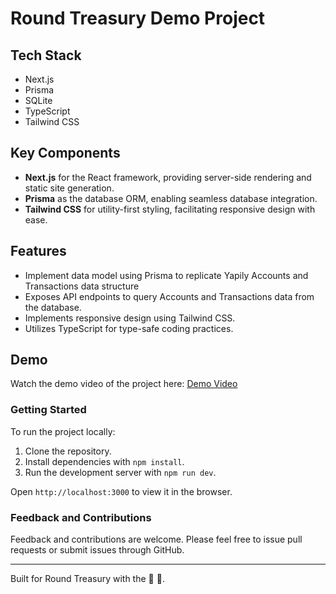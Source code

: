# Round Treasury Demo Project

## Tech Stack
- Next.js
- Prisma
- SQLite
- TypeScript
- Tailwind CSS

## Key Components
- **Next.js** for the React framework, providing server-side rendering and static site generation.
- **Prisma** as the database ORM, enabling seamless database integration.
- **Tailwind CSS** for utility-first styling, facilitating responsive design with ease.

## Features
- Implement data model using Prisma to replicate Yapily Accounts and Transactions data structure
- Exposes API endpoints to query Accounts and Transactions data from the database.
- Implements responsive design using Tailwind CSS.
- Utilizes TypeScript for type-safe coding practices.

## Demo
Watch the demo video of the project here: [Demo Video](https://youtu.be/iSYg3JriDNU?si=iQnq5ga0z4zwFwP6)

### Getting Started
To run the project locally:
1. Clone the repository.
2. Install dependencies with `npm install`.
3. Run the development server with `npm run dev`.

Open `http://localhost:3000` to view it in the browser.

### Feedback and Contributions
Feedback and contributions are welcome. Please feel free to issue pull requests or submit issues through GitHub.

---

Built for Round Treasury with the 💪 🌌.
